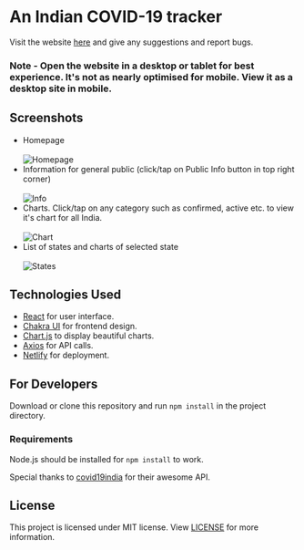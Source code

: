 # An Indian COVID-19 tracker

Visit the website [here](https://indiancovidtracker.netlify.app/) and give any suggestions and report bugs.<br/>
### Note - Open the website in a desktop or tablet for best experience. It's not as nearly optimised for mobile. View it as a desktop site in mobile.

## Screenshots
* Homepage <br/><br/>
![Homepage](https://i.imgur.com/yRVDUSP.png)
* Information for general public (click/tap on Public Info button in top right corner)<br/><br/>
![Info](https://i.imgur.com/iGOASpO.png)
* Charts. Click/tap on any category such as confirmed, active etc. to view it's chart for all India. <br/><br/>
![Chart](https://i.imgur.com/jmLB1Hy.png)
* List of states and charts of selected state <br/><br/>
![States](https://i.imgur.com/zqqAL5p.png)

## Technologies Used

* [React](https://reactjs.org/) for user interface.<br/>
* [Chakra UI](https://chakra-ui.com/) for frontend design.<br/>
* [Chart.js](https://www.chartjs.org/) to display beautiful charts.<br/>
* [Axios](https://github.com/axios/axios) for API calls.
* [Netlify](https://www.netlify.com/) for deployment.

## For Developers
Download or clone this repository and run `npm install` in the project directory.<br/>
### Requirements
Node.js should be installed for `npm install` to work.

Special thanks to [covid19india](https://covid19india.org) for their awesome API.

## License
This project is licensed under MIT license. View [LICENSE](https://github.com/ashutoshdumiyan/Indian-COVID-19-Tracker/blob/master/LICENSE) for more information.
